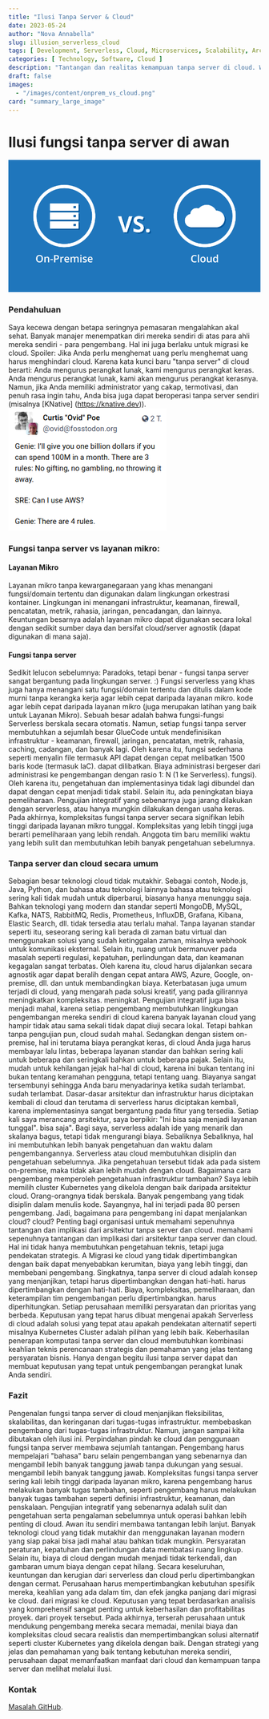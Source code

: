 ```yaml
---
title: "Ilusi Tanpa Server & Cloud"
date: 2023-05-24
author: "Nova Annabella"
slug: illusion_serverless_cloud
tags: [ Development, Serverless, Cloud, Microservices, Scalability, Architecture, Infrastructure ]
categories: [ Technology, Software, Cloud ]
description: "Tantangan dan realitas kemampuan tanpa server di cloud. Wawasan berharga bagi perusahaan yang mempertimbangkan migrasi ke cloud"
draft: false
images:
  - "/images/content/onprem_vs_cloud.png"
card: "summary_large_image"
---
```




# Ilusi fungsi tanpa server di awan

![aws_costs_twitter_1](/images/content/onprem_vs_cloud.png)

### Pendahuluan

Saya kecewa dengan betapa seringnya pemasaran mengalahkan akal sehat. Banyak manajer menempatkan diri mereka sendiri di
atas para ahli mereka sendiri - para pengembang. Hal ini juga berlaku untuk migrasi ke cloud. Spoiler: Jika Anda perlu
menghemat uang perlu menghemat uang harus menghindari cloud. Karena kata kunci baru "tanpa server" di cloud berarti:
Anda mengurus perangkat lunak, kami mengurus perangkat keras. Anda mengurus perangkat lunak, kami akan mengurus
perangkat kerasnya. Namun, jika Anda memiliki administrator yang cakap, termotivasi, dan penuh rasa ingin tahu, Anda
bisa juga dapat beroperasi tanpa server sendiri (misalnya [KNative] (https://knative.dev)).
![aws_costs_twitter_1](/images/content/aws_costs_twitter_1.png)

### Fungsi tanpa server vs layanan mikro:



#### Layanan Mikro

Layanan mikro tanpa kewarganegaraan yang khas menangani fungsi/domain tertentu dan digunakan dalam lingkungan orkestrasi
kontainer. Lingkungan ini menangani infrastruktur, keamanan, firewall, pencatatan, metrik, rahasia, jaringan,
pencadangan, dan lainnya. Keuntungan besarnya adalah layanan mikro dapat digunakan secara lokal dengan sedikit sumber
daya dan bersifat cloud/server agnostik (dapat digunakan di mana saja).

#### Fungsi tanpa server

Sedikit lelucon sebelumnya: Paradoks, tetapi benar - fungsi tanpa server sangat bergantung pada lingkungan server. :)
Fungsi serverless yang khas juga hanya menangani satu fungsi/domain tertentu dan ditulis dalam kode murni tanpa kerangka
kerja agar lebih cepat daripada layanan mikro. kode agar lebih cepat daripada layanan mikro (juga merupakan latihan yang
baik untuk Layanan Mikro). Sebuah besar adalah bahwa fungsi-fungsi Serverless berskala secara otomatis. Namun, setiap
fungsi tanpa server membutuhkan a sejumlah besar GlueCode untuk mendefinisikan infrastruktur - keamanan, firewall,
jaringan, pencatatan, metrik, rahasia, caching, cadangan, dan banyak lagi. Oleh karena itu, fungsi sederhana seperti
menyalin file termasuk API dapat dengan cepat melibatkan 1500 baris kode (termasuk IaC). dapat dilibatkan. Biaya
administrasi bergeser dari administrasi ke pengembangan dengan rasio 1: N (1 ke Serverless). fungsi). Oleh karena itu,
pengetahuan dan implementasinya tidak lagi dibundel dan dapat dengan cepat menjadi tidak stabil. Selain itu, ada
peningkatan biaya pemeliharaan. Pengujian integratif yang sebenarnya juga jarang dilakukan dengan serverless, atau hanya
mungkin dilakukan dengan usaha keras. Pada akhirnya, kompleksitas fungsi tanpa server secara signifikan lebih tinggi
daripada layanan mikro tunggal. Kompleksitas yang lebih tinggi juga berarti pemeliharaan yang lebih rendah. Anggota tim
baru memiliki waktu yang lebih sulit dan membutuhkan lebih banyak pengetahuan sebelumnya.

### Tanpa server dan cloud secara umum

Sebagian besar teknologi cloud tidak mutakhir. Sebagai contoh, Node.js, Java, Python, dan bahasa atau teknologi lainnya
bahasa atau teknologi sering kali tidak mudah untuk diperbarui, biasanya hanya menunggu saja. Bahkan teknologi yang
modern dan standar seperti MongoDB, MySQL, Kafka, NATS, RabbitMQ, Redis, Prometheus, InfluxDB, Grafana, Kibana, Elastic
Search, dll. tidak tersedia atau terlalu mahal. Tanpa layanan standar seperti itu, seseorang sering kali berada di zaman
batu virtual dan menggunakan solusi yang sudah ketinggalan zaman, misalnya webhook untuk komunikasi eksternal. Selain
itu, ruang untuk bermanuver pada masalah seperti regulasi, kepatuhan, perlindungan data, dan keamanan kegagalan sangat
terbatas. Oleh karena itu, cloud harus dijalankan secara agnostik agar dapat beralih dengan cepat antara AWS, Azure,
Google, on-premise, dll. dan untuk membandingkan biaya. Keterbatasan juga umum terjadi di cloud, yang mengarah pada
solusi kreatif, yang pada gilirannya meningkatkan kompleksitas. meningkat. Pengujian integratif juga bisa menjadi mahal,
karena setiap pengembang membutuhkan lingkungan pengembangan mereka sendiri di cloud karena banyak layanan cloud yang
hampir tidak atau sama sekali tidak dapat diuji secara lokal. Tetapi bahkan tanpa pengujian pun, cloud sudah mahal.
Sedangkan dengan sistem on-premise, hal ini terutama biaya perangkat keras, di cloud Anda juga harus membayar lalu
lintas, beberapa layanan standar dan bahkan sering kali untuk beberapa dan seringkali bahkan untuk beberapa pajak.
Selain itu, mudah untuk kehilangan jejak hal-hal di cloud, karena ini bukan tentang ini bukan tentang keramahan
pengguna, tetapi tentang uang. Biayanya sangat tersembunyi sehingga Anda baru menyadarinya ketika sudah terlambat. sudah
terlambat. Dasar-dasar arsitektur dan infrastruktur harus diciptakan kembali di cloud dan terutama di serverless harus
diciptakan kembali, karena implementasinya sangat bergantung pada fitur yang tersedia. Setiap kali saya merancang
arsitektur, saya berpikir: "Ini bisa saja menjadi layanan tunggal". bisa saja". Bagi saya, serverless adalah ide yang
menarik dan skalanya bagus, tetapi tidak mengurangi biaya. Sebaliknya Sebaliknya, hal ini membutuhkan lebih banyak
pengetahuan dan waktu dalam pengembangannya. Serverless atau cloud membutuhkan disiplin dan pengetahuan sebelumnya. Jika
pengetahuan tersebut tidak ada pada sistem on-premise, maka tidak akan lebih mudah dengan cloud. Bagaimana cara
pengembang memperoleh pengetahuan infrastruktur tambahan? Saya lebih memilih cluster Kubernetes yang dikelola dengan
baik daripada arsitektur cloud. Orang-orangnya tidak berskala. Banyak pengembang yang tidak disiplin dalam menulis kode.
Sayangnya, hal ini terjadi pada 80 persen pengembang. Jadi, bagaimana para pengembang ini dapat menjalankan cloud?
cloud? Penting bagi organisasi untuk memahami sepenuhnya tantangan dan implikasi dari arsitektur tanpa server dan
cloud. memahami sepenuhnya tantangan dan implikasi dari arsitektur tanpa server dan cloud. Hal ini tidak hanya
membutuhkan pengetahuan teknis, tetapi juga pendekatan strategis. A Migrasi ke cloud yang tidak dipertimbangkan dengan
baik dapat menyebabkan kerumitan, biaya yang lebih tinggi, dan membebani pengembang. Singkatnya, tanpa server di cloud
adalah konsep yang menjanjikan, tetapi harus dipertimbangkan dengan hati-hati. harus dipertimbangkan dengan hati-hati.
Biaya, kompleksitas, pemeliharaan, dan keterampilan tim pengembangan perlu dipertimbangkan. harus diperhitungkan. Setiap
perusahaan memiliki persyaratan dan prioritas yang berbeda. Keputusan yang tepat harus dibuat mengenai apakah Serverless
di cloud adalah solusi yang tepat atau apakah pendekatan alternatif seperti misalnya Kubernetes Cluster adalah pilihan
yang lebih baik. Keberhasilan penerapan komputasi tanpa server dan cloud membutuhkan kombinasi keahlian teknis
perencanaan strategis dan pemahaman yang jelas tentang persyaratan bisnis. Hanya dengan begitu ilusi tanpa server dapat
dan membuat keputusan yang tepat untuk pengembangan perangkat lunak Anda sendiri.

### Fazit

Pengenalan fungsi tanpa server di cloud menjanjikan fleksibilitas, skalabilitas, dan keringanan dari tugas-tugas
infrastruktur. membebaskan pengembang dari tugas-tugas infrastruktur. Namun, jangan sampai kita dibutakan oleh ilusi
ini. Perpindahan pindah ke cloud dan penggunaan fungsi tanpa server membawa sejumlah tantangan. Pengembang harus
mempelajari "bahasa" baru selain pengembangan yang sebenarnya dan mengambil lebih banyak tanggung jawab tanpa dukungan
yang sesuai. mengambil lebih banyak tanggung jawab. Kompleksitas fungsi tanpa server sering kali lebih tinggi daripada
layanan mikro, karena pengembang harus melakukan banyak tugas tambahan, seperti pengembang harus melakukan banyak tugas
tambahan seperti definisi infrastruktur, keamanan, dan penskalaan. Pengujian integratif yang sebenarnya adalah sulit dan
pengetahuan serta pengalaman sebelumnya untuk operasi bahkan lebih penting di cloud. Awan itu sendiri membawa tantangan
lebih lanjut. Banyak teknologi cloud yang tidak mutakhir dan menggunakan layanan modern yang siap pakai bisa jadi mahal
atau bahkan tidak mungkin. Persyaratan peraturan, kepatuhan dan perlindungan data membatasi ruang lingkup. Selain itu,
biaya di cloud dengan mudah menjadi tidak terkendali, dan gambaran umum biaya dengan cepat hilang. Secara keseluruhan,
keuntungan dan kerugian dari serverless dan cloud perlu dipertimbangkan dengan cermat. Perusahaan harus mempertimbangkan
kebutuhan spesifik mereka, keahlian yang ada dalam tim, dan efek jangka panjang dari migrasi ke cloud. dari migrasi ke
cloud. Keputusan yang tepat berdasarkan analisis yang komprehensif sangat penting untuk keberhasilan dan profitabilitas
proyek. dari proyek tersebut. Pada akhirnya, terserah perusahaan untuk mendukung pengembang mereka secara memadai,
menilai biaya dan kompleksitas cloud secara realistis dan mempertimbangkan solusi alternatif seperti cluster Kubernetes
yang dikelola dengan baik. Dengan strategi yang jelas dan pemahaman yang baik tentang kebutuhan mereka sendiri,
perusahaan dapat memanfaatkan manfaat dari cloud dan kemampuan tanpa server dan melihat melalui ilusi.

### Kontak

[Masalah GitHub](https://github.com/NovaAnnabella/the_unspoken/issues/new/choose).
